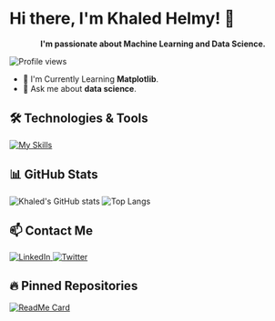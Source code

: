# Hi there, I'm Khaled Helmy! 👋

<div align="center">
  <p><strong>I'm passionate about Machine Learning and Data Science.</strong></p>
</div>

![Profile views](https://komarev.com/ghpvc/?username=khalledhelmy&style=flat-square&color=blue)

- 🌱 I'm Currently Learning **Matplotlib**.  
- 💬 Ask me about **data science**.  




## 🛠️ Technologies & Tools
<div style="text-align: left;">
  <a href="https://skillicons.dev">
    <img src="https://skillicons.dev/icons?i=py,c,cpp" alt="My Skills">
  </a>
</div>


## 📊 GitHub Stats
<p align="left">
  <img src="https://github-readme-stats.vercel.app/api?username=khalledhelmy&show_icons=true&theme=gradient-white" alt="Khaled's GitHub stats"/>
  <img src="https://github-readme-stats.vercel.app/api/top-langs/?username=khalledhelmy&layout=compact&theme=gradient-white" alt="Top Langs"/>
</p>

## 📫 Contact Me
<div style="text-align: left;">
  <a href="https://www.linkedin.com/in/khaled-helmy-/">
    <img src="https://skillicons.dev/icons?i=linkedin" alt="LinkedIn">
  </a>
  <a href="https://twitter.com/Khalledhelmy">
    <img src="https://skillicons.dev/icons?i=twitter" alt="Twitter">
  </a>
</div>


## 🔥 Pinned Repositories
<p align="left">
  <a href="https://github.com/khalledhelmy/CAT_Pandas_TASK">
    <img src="https://github-readme-stats.vercel.app/api/pin/?username=khalledhelmy&repo=CAT_Pandas_TASK&theme=gradient-white" alt="ReadMe Card"/>
  </a>
</p>
